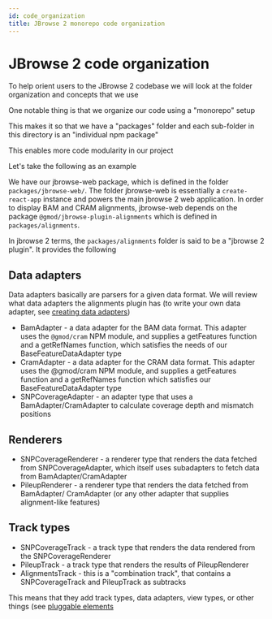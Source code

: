 ```yaml
---
id: code_organization
title: JBrowse 2 monorepo code organization
---
```


# JBrowse 2 code organization

To help orient users to the JBrowse 2 codebase we will look at the folder
organization and concepts that we use

One notable thing is that we organize our code using a "monorepo" setup

This makes it so that we have a "packages" folder and each sub-folder in this
directory is an "individual npm package"

This enables more code modularity in our project

Let's take the following as an example

We have our jbrowse-web package, which is defined in the folder
`packages/jbrowse-web/`. The folder jbrowse-web is essentially a `create-react-app`
instance and powers the main jbrowse 2 web application. In order to display BAM
and CRAM alignments, jbrowse-web depends on the package
`@gmod/jbrowse-plugin-alignments` which is defined in `packages/alignments`.

In jbrowse 2 terms, the `packages/alignments` folder is said to be a "jbrowse 2
plugin". It provides the following

## Data adapters

Data adapters basically are parsers for a given data format. We will review
what data adapters the alignments plugin has (to write your own data adapter,
see [creating data adapters](creating_data_adapters))

- BamAdapter - a data adapter for the BAM data format. This adapter uses the
  `@gmod/cram` NPM module, and supplies a getFeatures function and a getRefNames
  function, which satisfies the needs of our BaseFeatureDataAdapter type
- CramAdapter - a data adapter for the CRAM data format. This adapter uses the
  @gmod/cram NPM module, and supplies a getFeatures function and a getRefNames
  function which satisfies our BaseFeatureDataAdapter type
- SNPCoverageAdapter - an adapter type that uses a BamAdapter/CramAdapter to
  calculate coverage depth and mismatch positions

## Renderers

- SNPCoverageRenderer - a renderer type that renders the data fetched from
  SNPCoverageAdapter, which itself uses subadapters to fetch data from BamAdapter/CramAdapter
- PileupRenderer - a renderer type that renders the data fetched from BamAdapter/
  CramAdapter (or any other adapter that supplies alignment-like features)

## Track types

- SNPCoverageTrack - a track type that renders the data rendered from the SNPCoverageRenderer
- PileupTrack - a track type that renders the results of PileupRenderer
- AlignmentsTrack - this is a "combination track", that contains a
  SNPCoverageTrack and PileupTrack as subtracks

This means that they add track types, data adapters, view types, or other
things (see [pluggable elements](pluggableelements.md])
